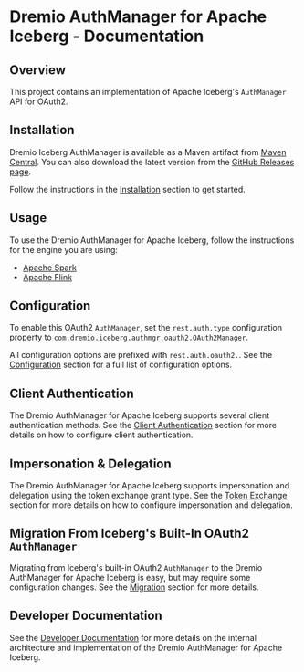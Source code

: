 <!--
Copyright (C) 2025 Dremio Corporation

Licensed under the Apache License, Version 2.0 (the "License");
you may not use this file except in compliance with the License.
You may obtain a copy of the License at

    http://www.apache.org/licenses/LICENSE-2.0

Unless required by applicable law or agreed to in writing, software
distributed under the License is distributed on an "AS IS" BASIS,
WITHOUT WARRANTIES OR CONDITIONS OF ANY KIND, either express or implied.
See the License for the specific language governing permissions and
limitations under the License.
-->
# Dremio AuthManager for Apache Iceberg - Documentation

## Overview

This project contains an implementation of Apache Iceberg's `AuthManager` API for OAuth2.

## Installation

Dremio Iceberg AuthManager is available as a Maven artifact from
[Maven Central](https://central.sonatype.com/namespace/com.dremio.iceberg.authmgr).
You can also download the latest version from the
[GitHub Releases page](https://github.com/adutra/iceberg-auth-manager/releases).

Follow the instructions in the [Installation](./installation.md) section to get started.

## Usage

To use the Dremio AuthManager for Apache Iceberg, follow the instructions for the engine you are 
using:

* [Apache Spark](./spark.md)
* [Apache Flink](./flink.md)

## Configuration

To enable this OAuth2 `AuthManager`, set the `rest.auth.type` configuration property to
`com.dremio.iceberg.authmgr.oauth2.OAuth2Manager`.

All configuration options are prefixed with `rest.auth.oauth2.`. See the
[Configuration](./configuration.md) section for a full list of configuration options.

## Client Authentication

The Dremio AuthManager for Apache Iceberg supports several client authentication methods. See the
[Client Authentication](./client-authentication.md) section for more details on how to configure
client authentication.

## Impersonation & Delegation

The Dremio AuthManager for Apache Iceberg supports impersonation and delegation using the token
exchange grant type. See the [Token Exchange](./token-exchange.md) section for more details on how
to configure impersonation and delegation.

## Migration From Iceberg's Built-In OAuth2 `AuthManager`

Migrating from Iceberg's built-in OAuth2 `AuthManager` to the Dremio AuthManager for Apache Iceberg
is easy, but may require some configuration changes. See the [Migration](./migration.md) section for
more details.

## Developer Documentation

See the [Developer Documentation](./developer/README.md) for more details on the internal
architecture and implementation of the Dremio AuthManager for Apache Iceberg.
